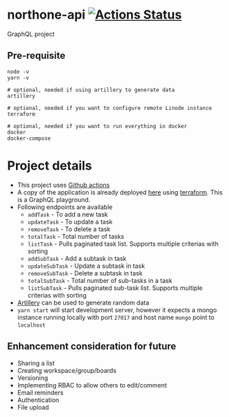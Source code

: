 # northone-api [![Actions Status](https://github.com/arnabk/northone-api/workflows/northone-api/badge.svg)](https://github.com/arnabk/northone-api/actions)

GraphQL project

## Pre-requisite

    node -v
    yarn -v

    # optional, needed if using artillery to generate data
    artillery

    # optional, needed if you want to configure remote Linode instance
    terraform

    # optional, needed if you want to run everything in docker
    docker
    docker-compose

# Project details

- This project uses [Github actions](https://github.com/arnabk/northone-api/actions)
- A copy of the application is already deployed [here](http://198.74.58.229:3000/graphql) using [terraform](./terraform). This is a GraphQL playground.
- Following endpoints are available
  - `addTask` - To add a new task
  - `updateTask` - To update a task
  - `removeTask` - To delete a task
  - `totalTask` - Total number of tasks
  - `listTask` - Pulls paginated task list. Supports multiple criterias with sorting
  - `addSubTask` - Add a subtask in task
  - `updateSubTask` - Update a subtask in task
  - `removeSubTask` - Delete a subtask in task
  - `totalSubTask` - Total number of sub-tasks in a task
  - `listSubTask` - Pulls paginated sub-task list. Supports multiple criterias with sorting
- [Artillery](./artillery) can be used to generate random data
- `yarn start` will start development server, however it expects a mongo instance running locally with port `27017` and host name `mongo` point to `localhost`

## Enhancement consideration for future

- Sharing a list
- Creating workspace/group/boards
- Versioning
- Implementing RBAC to allow others to edit/comment
- Email reminders
- Authentication
- File upload
